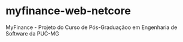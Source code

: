# myfinance-web-netcore
MyFinance - Projeto do Curso de Pós-Graduaçãoo em Engenharia de Software da PUC-MG
